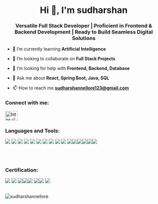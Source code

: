 <h1 align="center">Hi 👋, I'm sudharshan</h1>
<h3 align="center">Versatile Full Stack Developer | Proficient in Frontend & Backend Development | Ready to Build Seamless Digital Solutions</h3>

- 🌱 I’m currently learning **Artificial Intelligence**

- 👯 I’m looking to collaborate on **Full Stack Projects**

- 🤝 I’m looking for help with **Frontend, Backend, Database**

- 💬 Ask me about **React, Spring Boot, Java, SQL**

- 📫 How to reach me **sudharshannellore123@gmail.com**

<h3 align="left">Connect with me:</h3>
<p align="left">
<a href="https://linkedin.com/in/https://www.linkedin.com/in/sudharshan-rao-nellore-2712ba199/" target="blank"><img align="center" src="https://raw.githubusercontent.com/rahuldkjain/github-profile-readme-generator/master/src/images/icons/Social/linked-in-alt.svg" alt="https://www.linkedin.com/in/sudharshan-rao-nellore-2712ba199/" height="30" width="40" /></a>
</p>

<h3 align="left">Languages and Tools:</h3>
<p align="left"> <img src="https://www.vectorlogo.zone/logos/java/java-vertical.svg"/> <img src="https://www.vectorlogo.zone/logos/w3_html5/w3_html5-ar21.svg"/> <img src="https://www.vectorlogo.zone/logos/w3_css/w3_css-ar21~old.svg"/> <img src="https://www.vectorlogo.zone/logos/tailwindcss/tailwindcss-ar21.svg"/> <img src="https://www.vectorlogo.zone/logos/javascript/javascript-ar21.svg"/> <img src="https://www.vectorlogo.zone/logos/reactjs/reactjs-ar21.svg"/> <img src="https://www.vectorlogo.zone/logos/springio/springio-ar21.svg"/> <img src="https://www.vectorlogo.zone/logos/mysql/mysql-ar21.svg"/> <img src="https://www.vectorlogo.zone/logos/apache_maven/apache_maven-ar21.svg"/> <img src="https://www.vectorlogo.zone/logos/vitejsdev/vitejsdev-ar21.svg"/> <img src="https://www.vectorlogo.zone/logos/getpostman/getpostman-icon.svg"/><img src="https://www.vectorlogo.zone/logos/git-scm/git-scm-ar21.svg"/><img src="https://www.vectorlogo.zone/logos/github/github-ar21.svg"/><img src="https://www.vectorlogo.zone/logos/json/json-ar21.svg"/><img src="https://www.vectorlogo.zone/logos/visualstudio_code/visualstudio_code-icon.svg"/><img src="https://www.vectorlogo.zone/logos/eclipse_che/eclipse_che-icon.svg"/></p>
<br><br/>
<h3 align="left">Certification:</h3>
<a href="https://moonshot.scaler.com/s/li/RYKg8lwmnN" ><img src="https://www.vectorlogo.zone/logos/springio/springio-ar21.svg" /></a>
<a href="https://www.udemy.com/certificate/UC-8c1f4f28-0c4c-464a-8f05-cea88b98ef80/" ><img src="https://www.vectorlogo.zone/logos/java/java-horizontal.svg" /></a>
<a href="https://edu.gtf.pt/admin/tool/certificate/view.php?code=8603530965SN" ><img src="https://www.vectorlogo.zone/logos/w3_html5/w3_html5-icon.svg"/><img src="https://www.vectorlogo.zone/logos/w3_css/w3_css-ar21~old.svg"/><img src="https://www.vectorlogo.zone/logos/javascript/javascript-icon.svg"/></a>
<a href="https://trainings.internshala.com/s/v/2052619/a0f3b8b0" ><img src="https://www.vectorlogo.zone/logos/mysql/mysql-horizontal.svg"/><img src="https://www.vectorlogo.zone/logos/reactjs/reactjs-icon.svg"/></a>
<a href="https://www.credly.com/badges/a6946022-547a-46ab-a4f3-d059d5f35301/linked_in_profile" ><img src="https://www.vectorlogo.zone/logos/cisco/cisco-ar21.svg"/></a>
<br><br/>

<p><img align="center" src="https://github-readme-stats.vercel.app/api/top-langs?username=sudharshannellore&show_icons=true&locale=en&layout=compact" alt="sudharshannellore" /></p>
